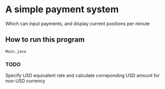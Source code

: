 # A simple payment system
Which can input payments, and display current positions per minute

## How to run this program
``
Main.java
``

### TODO
Specify USD equivalent rate and calculate correponding USD amount for non-USD currency